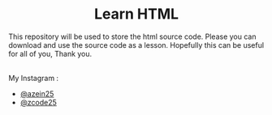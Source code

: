 <h1 align="center">Learn HTML</h1>
This repository will be used to store the html source code. Please you can download and use the source code as a lesson. Hopefully this can be useful for all of you, Thank you.
</br></br>

My Instagram :
- [@azein25](https://www.instagram.com/azein25/) 
- [@zcode25](https://www.instagram.com/zcode25/)
